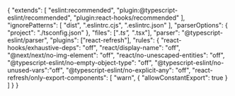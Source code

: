 {
  "extends": [
    "eslint:recommended",
    "plugin:@typescript-eslint/recommended",
    "plugin:react-hooks/recommended"
  ],
  "ignorePatterns": [
    "dist",
    ".eslintrc.cjs",
    ".eslintrc.json"
  ],
  "parserOptions": {
    "project": "./tsconfig.json"
  },
  "files": ["*.ts", "*.tsx"],
  "parser": "@typescript-eslint/parser",
  "plugins": ["react-refresh"],
  "rules": {
    "react-hooks/exhaustive-deps": "off",
    "react/display-name": "off",
    "@next/next/no-img-element": "off",
    "react/no-unescaped-entities": "off",
    "@typescript-eslint/no-empty-object-type": "off",
    "@typescript-eslint/no-unused-vars":"off",
    "@typescript-eslint/no-explicit-any": "off",
    "react-refresh/only-export-components": [
      "warn",
      {
        "allowConstantExport": true
      }
    ]
  }
}
